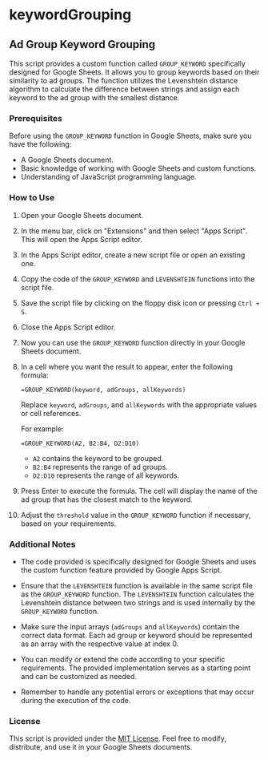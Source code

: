 # keywordGrouping

## Ad Group Keyword Grouping

This script provides a custom function called `GROUP_KEYWORD` specifically designed for Google Sheets. It allows you to group keywords based on their similarity to ad groups. The function utilizes the Levenshtein distance algorithm to calculate the difference between strings and assign each keyword to the ad group with the smallest distance.

### Prerequisites

Before using the `GROUP_KEYWORD` function in Google Sheets, make sure you have the following:

- A Google Sheets document.
- Basic knowledge of working with Google Sheets and custom functions.
- Understanding of JavaScript programming language.

### How to Use

1. Open your Google Sheets document.

2. In the menu bar, click on "Extensions" and then select "Apps Script". This will open the Apps Script editor.

3. In the Apps Script editor, create a new script file or open an existing one.

4. Copy the code of the `GROUP_KEYWORD` and `LEVENSHTEIN` functions into the script file.

5. Save the script file by clicking on the floppy disk icon or pressing `Ctrl + S`.

6. Close the Apps Script editor.

7. Now you can use the `GROUP_KEYWORD` function directly in your Google Sheets document.

8. In a cell where you want the result to appear, enter the following formula:

   ```plaintext
   =GROUP_KEYWORD(keyword, adGroups, allKeywords)
   ```

   Replace `keyword`, `adGroups`, and `allKeywords` with the appropriate values or cell references.

   For example:

   ```plaintext
   =GROUP_KEYWORD(A2, B2:B4, D2:D10)
   ```

   - `A2` contains the keyword to be grouped.
   - `B2:B4` represents the range of ad groups.
   - `D2:D10` represents the range of all keywords.

9. Press Enter to execute the formula. The cell will display the name of the ad group that has the closest match to the keyword.

10. Adjust the `threshold` value in the `GROUP_KEYWORD` function if necessary, based on your requirements.

### Additional Notes

- The code provided is specifically designed for Google Sheets and uses the custom function feature provided by Google Apps Script.

- Ensure that the `LEVENSHTEIN` function is available in the same script file as the `GROUP_KEYWORD` function. The `LEVENSHTEIN` function calculates the Levenshtein distance between two strings and is used internally by the `GROUP_KEYWORD` function.

- Make sure the input arrays (`adGroups` and `allKeywords`) contain the correct data format. Each ad group or keyword should be represented as an array with the respective value at index 0.

- You can modify or extend the code according to your specific requirements. The provided implementation serves as a starting point and can be customized as needed.

- Remember to handle any potential errors or exceptions that may occur during the execution of the code.

### License

This script is provided under the [MIT License](https://opensource.org/licenses/MIT). Feel free to modify, distribute, and use it in your Google Sheets documents.
